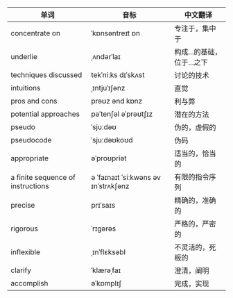 

| 单词                        | 音标                   | 中文翻译               |
|-----------------------------|------------------------|------------------------|
| concentrate on              | ˈkɒnsəntreɪt ɒn       | 专注于，集中于         |
| underlie                    | ˌʌndərˈlaɪ            | 构成...的基础，位于...之下 |
| techniques discussed        | tekˈniːks dɪˈskʌst    | 讨论的技术             |
| intuitions                  | ˌɪntjuˈɪʃənz          | 直觉                   |
| pros and cons               | prəʊz ənd kɒnz         | 利与弊                 |
| potential approaches        | pəˈtenʃəl əˈprəʊtʃɪz | 潜在的方法             |
| pseudo                      | ˈsjuːdəʊ               | 伪的，虚假的           |
| pseudocode                  | ˈsjuːdəʊkoʊd           | 伪码                   |
| appropriate                 | əˈproʊpriət            | 适当的，恰当的         |
| a finite sequence of instructions| ə ˈfaɪnaɪt ˈsiːkwəns əv ɪnˈstrʌkʃənz | 有限的指令序列 |
| precise                     | prɪˈsaɪs               | 精确的，准确的         |
| rigorous                    | ˈrɪɡərəs               | 严格的，严密的         |
| inflexible                  | ˌɪnˈflɛksəbl           | 不灵活的，死板的       |
| clarify                     | ˈklærəˌfaɪ             | 澄清，阐明             |
| accomplish                  | əˈkɒmplɪʃ              | 完成，实现             |

